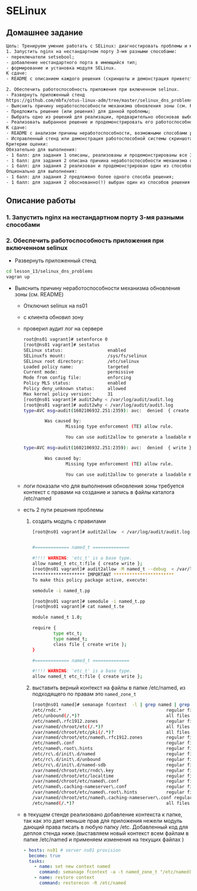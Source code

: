 # SELinux

## Домашнее задание

```txt
Цель: Тренируем умение работать с SELinux: диагностировать проблемы и модифицировать политики SELinux для корректной работы приложений, если это требуется.
1. Запустить nginx на нестандартном порту 3-мя разными способами:
- переключатели setsebool;
- добавление нестандартного порта в имеющийся тип;
- формирование и установка модуля SELinux.
К сдаче:
- README с описанием каждого решения (скриншоты и демонстрация приветствуются).

2. Обеспечить работоспособность приложения при включенном selinux.
- Развернуть приложенный стенд
https://github.com/mbfx/otus-linux-adm/tree/master/selinux_dns_problems
- Выяснить причину неработоспособности механизма обновления зоны (см. README);
- Предложить решение (или решения) для данной проблемы;
- Выбрать одно из решений для реализации, предварительно обосновав выбор;
- Реализовать выбранное решение и продемонстрировать его работоспособность.
К сдаче:
- README с анализом причины неработоспособности, возможными способами решения и обоснованием выбора одного из них;
- Исправленный стенд или демонстрация работоспособной системы скриншотами и описанием.
Критерии оценки:
Обязательно для выполнения:
- 1 балл: для задания 1 описаны, реализованы и продемонстрированы все 3 способа решения;
- 1 балл: для задания 2 описана причина неработоспособности механизма обновления зоны;
- 1 балл: для задания 2 реализован и продемонстрирован один из способов решения;
Опционально для выполнения:
- 1 балл: для задания 2 предложено более одного способа решения;
- 1 балл: для задания 2 обоснованно(!) выбран один из способов решения.

```

## Описание работы

### 1. Запустить nginx на нестандартном порту 3-мя разными способами

### 2. Обеспечить работоспособность приложения при включенном selinux

* Развернуть приложенный стенд

```bash
cd lesson_13/selinux_dns_problems
vagran up
```

* Выяснить причину неработоспособности механизма обновления зоны (см. README)
  * Отключил selinux на ns01
  * с клиента обновил зону
  * проверил аудит лог на сервере

    ```bash
    root@ns01 vagrant]# setenforce 0
    [root@ns01 vagrant]# sestatus  
    SELinux status:                 enabled
    SELinuxfs mount:                /sys/fs/selinux
    SELinux root directory:         /etc/selinux
    Loaded policy name:             targeted
    Current mode:                   permissive
    Mode from config file:          enforcing
    Policy MLS status:              enabled
    Policy deny_unknown status:     allowed
    Max kernel policy version:      31
    [root@ns01 vagrant]# audit2why < /var/log/audit/audit.log
    [root@ns01 vagrant]# audit2why < /var/log/audit/audit.log
    type=AVC msg=audit(1602106932.251:2359): avc:  denied  { create } for  pid=8105 comm="isc-worker0000" name="named.ddns.lab.view1.jnl" scontext=system_u:system_r:named_t:s0 tcontext=system_u:object_r:etc_t:s0 tclass=file permissive=1

            Was caused by:
                    Missing type enforcement (TE) allow rule.

                    You can use audit2allow to generate a loadable module to allow this access.

    type=AVC msg=audit(1602106932.251:2359): avc:  denied  { write } for  pid=8105 comm="isc-worker0000" path="/etc/named/dynamic/named.ddns.lab.view1.jnl" dev="sda1" ino=67149894 scontext=system_u:system_r:named_t:s0 tcontext=system_u:object_r:etc_t:s0 tclass=file permissive=1

            Was caused by:
                    Missing type enforcement (TE) allow rule.

                    You can use audit2allow to generate a loadable module to allow this access.

    ```

  * логи показали что для выполнения обновления зоны требуется контекст с правами на создание и запись в файлы каталога /etc/named
  * есть 2 пути решения проблемы
    1. создать модуль с правилами

        ```bash
        [root@ns01 vagrant]# audit2allow  < /var/log/audit/audit.log


        #============= named_t ==============

        #!!!! WARNING: 'etc_t' is a base type.
        allow named_t etc_t:file { create write };
        [root@ns01 vagrant]# audit2allow -M named_t --debug  < /var/log/audit/audit.log
        ******************** IMPORTANT ***********************
        To make this policy package active, execute:

        semodule -i named_t.pp

        [root@ns01 vagrant]# semodule -i named_t.pp
        [root@ns01 vagrant]# cat named_t.te

        module named_t 1.0;

        require {
                type etc_t;
                type named_t;
                class file { create write };
        }

        #============= named_t ==============

        #!!!! WARNING: 'etc_t' is a base type.
        allow named_t etc_t:file { create write };
        ```

    1. выставить верный контекст на файлы в папке /etc/named, из подходящего по правам это ```named_zone_t```

        ```bash
        [root@ns01 named]# semanage fcontext  -l | grep named | grep etc
        /etc/rndc.*                                        regular file       system_u:object_r:named_conf_t:s0
        /etc/unbound(/.*)?                                 all files          system_u:object_r:named_conf_t:s0
        /etc/named\.rfc1912.zones                          regular file       system_u:object_r:named_conf_t:s0
        /var/named/chroot/etc(/.*)?                        all files          system_u:object_r:etc_t:s0
        /var/named/chroot/etc/pki(/.*)?                    all files          system_u:object_r:cert_t:s0
        /var/named/chroot/etc/named\.rfc1912.zones         regular file       system_u:object_r:named_conf_t:s0
        /etc/named\.conf                                   regular file       system_u:object_r:named_conf_t:s0
        /etc/named\.root\.hints                            regular file       system_u:object_r:named_conf_t:s0
        /etc/rc\.d/init\.d/named                           regular file       system_u:object_r:named_initrc_exec_t:s0
        /etc/rc\.d/init\.d/unbound                         regular file       system_u:object_r:named_initrc_exec_t:s0
        /etc/rc\.d/init\.d/named-sdb                       regular file       system_u:object_r:named_initrc_exec_t:s0
        /var/named/chroot/etc/rndc\.key                    regular file       system_u:object_r:dnssec_t:s0
        /var/named/chroot/etc/localtime                    regular file       system_u:object_r:locale_t:s0
        /var/named/chroot/etc/named\.conf                  regular file       system_u:object_r:named_conf_t:s0
        /etc/named\.caching-nameserver\.conf               regular file       system_u:object_r:named_conf_t:s0
        /var/named/chroot/etc/named\.root\.hints           regular file       system_u:object_r:named_conf_t:s0
        /var/named/chroot/etc/named\.caching-nameserver\.conf regular file       system_u:object_r:named_conf_t:s0
        /etc/named(/.*)?                                   all files          system_u:object_r:named_zone_t:s0
        ```

  * в текущем стенде реализовано добавление контекста к папке, так как это дает меньше прав для приложения нежели модуль дающий права писать в любую папку /etc. Добавленный код для деплоя стенда  ниже.(выставляем новый контекст всем файлам в папке /etc/named и применяем изменения на текущих файлах )

    ```yaml
    - hosts: ns01 # server ns01 provision
      become: true
      tasks:
        - name: set new context named
          command: semanage fcontext -a -t named_zone_t "/etc/named(/.*)?"
        - name: restore context
          command: restorecon -R /etc/named
    ```
